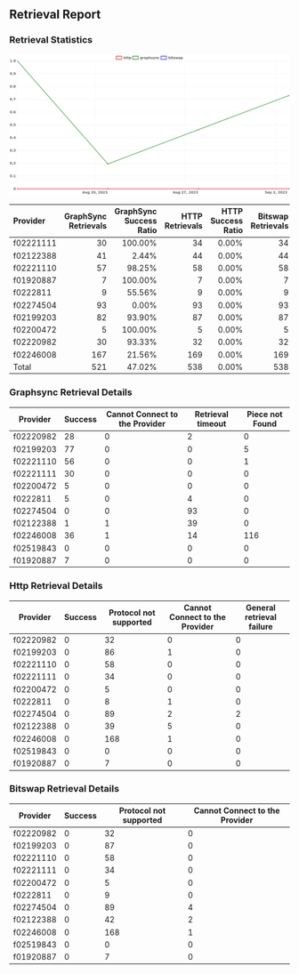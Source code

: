 ## Retrieval Report
### Retrieval Statistics
<img src="https://raw.githubusercontent.com/data-preservation-programs/filplus-checker-assets/main/filecoin-project/filecoin-plus-large-datasets/issues/2118/1693895064898.png"/>

| Provider  | GraphSync Retrievals | GraphSync Success Ratio | HTTP Retrievals | HTTP Success Ratio | Bitswap Retrievals | Bitswap Success Ratio |
| :-------- | -------------------: | ----------------------: | --------------: | -----------------: | -----------------: | --------------------: |
| f02221111 |                   30 |                 100.00% |              34 |              0.00% |                 34 |                 0.00% |
| f02122388 |                   41 |                   2.44% |              44 |              0.00% |                 44 |                 0.00% |
| f02221110 |                   57 |                  98.25% |              58 |              0.00% |                 58 |                 0.00% |
| f01920887 |                    7 |                 100.00% |               7 |              0.00% |                  7 |                 0.00% |
| f0222811  |                    9 |                  55.56% |               9 |              0.00% |                  9 |                 0.00% |
| f02274504 |                   93 |                   0.00% |              93 |              0.00% |                 93 |                 0.00% |
| f02199203 |                   82 |                  93.90% |              87 |              0.00% |                 87 |                 0.00% |
| f02200472 |                    5 |                 100.00% |               5 |              0.00% |                  5 |                 0.00% |
| f02220982 |                   30 |                  93.33% |              32 |              0.00% |                 32 |                 0.00% |
| f02246008 |                  167 |                  21.56% |             169 |              0.00% |                169 |                 0.00% |
| Total     |                  521 |                  47.02% |             538 |              0.00% |                538 |                 0.00% |

### Graphsync Retrieval Details
| Provider  | Success | Cannot Connect to the Provider | Retrieval timeout | Piece not Found |
| --------- | ------- | ------------------------------ | ----------------- | --------------- |
| f02220982 | 28      | 0                              | 2                 | 0               |
| f02199203 | 77      | 0                              | 0                 | 5               |
| f02221110 | 56      | 0                              | 0                 | 1               |
| f02221111 | 30      | 0                              | 0                 | 0               |
| f02200472 | 5       | 0                              | 0                 | 0               |
| f0222811  | 5       | 0                              | 4                 | 0               |
| f02274504 | 0       | 0                              | 93                | 0               |
| f02122388 | 1       | 1                              | 39                | 0               |
| f02246008 | 36      | 1                              | 14                | 116             |
| f02519843 | 0       | 0                              | 0                 | 0               |
| f01920887 | 7       | 0                              | 0                 | 0               |

### Http Retrieval Details
| Provider  | Success | Protocol not supported | Cannot Connect to the Provider | General retrieval failure |
| --------- | ------- | ---------------------- | ------------------------------ | ------------------------- |
| f02220982 | 0       | 32                     | 0                              | 0                         |
| f02199203 | 0       | 86                     | 1                              | 0                         |
| f02221110 | 0       | 58                     | 0                              | 0                         |
| f02221111 | 0       | 34                     | 0                              | 0                         |
| f02200472 | 0       | 5                      | 0                              | 0                         |
| f0222811  | 0       | 8                      | 1                              | 0                         |
| f02274504 | 0       | 89                     | 2                              | 2                         |
| f02122388 | 0       | 39                     | 5                              | 0                         |
| f02246008 | 0       | 168                    | 1                              | 0                         |
| f02519843 | 0       | 0                      | 0                              | 0                         |
| f01920887 | 0       | 7                      | 0                              | 0                         |

### Bitswap Retrieval Details
| Provider  | Success | Protocol not supported | Cannot Connect to the Provider |
| --------- | ------- | ---------------------- | ------------------------------ |
| f02220982 | 0       | 32                     | 0                              |
| f02199203 | 0       | 87                     | 0                              |
| f02221110 | 0       | 58                     | 0                              |
| f02221111 | 0       | 34                     | 0                              |
| f02200472 | 0       | 5                      | 0                              |
| f0222811  | 0       | 9                      | 0                              |
| f02274504 | 0       | 89                     | 4                              |
| f02122388 | 0       | 42                     | 2                              |
| f02246008 | 0       | 168                    | 1                              |
| f02519843 | 0       | 0                      | 0                              |
| f01920887 | 0       | 7                      | 0                              |
